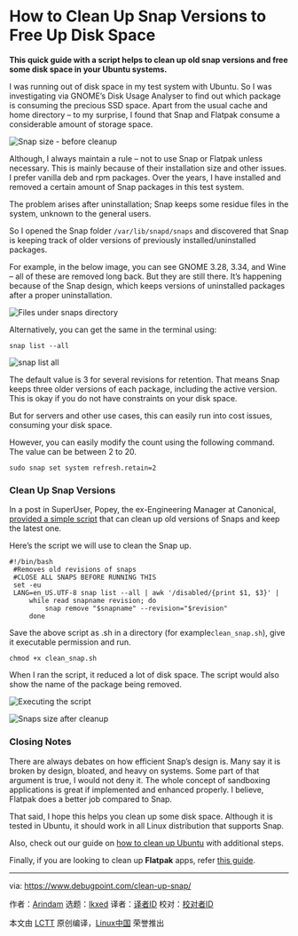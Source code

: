 [#]: subject: "How to Clean Up Snap Versions to Free Up Disk Space"
[#]: via: "https://www.debugpoint.com/clean-up-snap/"
[#]: author: "Arindam https://www.debugpoint.com/author/admin1/"
[#]: collector: "lkxed"
[#]: translator: "geekpi"
[#]: reviewer: " "
[#]: publisher: " "
[#]: url: " "

How to Clean Up Snap Versions to Free Up Disk Space
======

**This quick guide with a script helps to clean up old snap versions and free some disk space in your Ubuntu systems.**

I was running out of disk space in my test system with Ubuntu. So I was investigating via GNOME’s Disk Usage Analyser to find out which package is consuming the precious SSD space. Apart from the usual cache and home directory – to my surprise, I found that Snap and Flatpak consume a considerable amount of storage space.

![Snap size - before cleanup][1]

Although, I always maintain a rule – not to use Snap or Flatpak unless necessary. This is mainly because of their installation size and other issues. I prefer vanilla deb and rpm packages. Over the years, I have installed and removed a certain amount of Snap packages in this test system.

The problem arises after uninstallation; Snap keeps some residue files in the system, unknown to the general users.

So I opened the Snap folder  `/var/lib/snapd/snaps` and discovered that Snap is keeping track of older versions of previously installed/uninstalled packages.

For example, in the below image, you can see GNOME 3.28, 3.34, and Wine – all of these are removed long back. But they are still there. It’s happening because of the Snap design, which keeps versions of uninstalled packages after a proper uninstallation.

![Files under snaps directory][2]

Alternatively, you can get the same in the terminal using:

```
snap list --all
```

![snap list all][3]

The default value is 3 for several revisions for retention. That means Snap keeps three older versions of each package, including the active version. This is okay if you do not have constraints on your disk space.

But for servers and other use cases, this can easily run into cost issues, consuming your disk space.

However, you can easily modify the count using the following command. The value can be between 2 to 20.

```
sudo snap set system refresh.retain=2
```

### Clean Up Snap Versions

In a post in SuperUser, Popey, the ex-Engineering Manager at Canonical, [provided a simple script][4] that can clean up old versions of Snaps and keep the latest one.

Here’s the script we will use to clean the Snap up.

```
#!/bin/bash
 #Removes old revisions of snaps
 #CLOSE ALL SNAPS BEFORE RUNNING THIS
 set -eu
 LANG=en_US.UTF-8 snap list --all | awk '/disabled/{print $1, $3}' |
     while read snapname revision; do
         snap remove "$snapname" --revision="$revision"
     done
```

Save the above script as .sh in a directory (for example`clean_snap.sh`), give it executable permission and run.

```
chmod +x clean_snap.sh
```

When I ran the script, it reduced a lot of disk space. The script would also show the name of the package being removed.

![Executing the script][5]

![Snaps size after cleanup][6]

### Closing Notes

There are always debates on how efficient Snap’s design is. Many say it is broken by design, bloated, and heavy on systems. Some part of that argument is true, I would not deny it. The whole concept of sandboxing applications is great if implemented and enhanced properly. I believe, Flatpak does a better job compared to Snap.

That said, I hope this helps you clean up some disk space. Although it is tested in Ubuntu, it should work in all Linux distribution that supports Snap.

Also, check out our guide on [how to clean up Ubuntu][7] with additional steps.

Finally, if you are looking to clean up **Flatpak** apps, refer [this guide][8].

--------------------------------------------------------------------------------

via: https://www.debugpoint.com/clean-up-snap/

作者：[Arindam][a]
选题：[lkxed][b]
译者：[译者ID](https://github.com/译者ID)
校对：[校对者ID](https://github.com/校对者ID)

本文由 [LCTT](https://github.com/LCTT/TranslateProject) 原创编译，[Linux中国](https://linux.cn/) 荣誉推出

[a]: https://www.debugpoint.com/author/admin1/
[b]: https://github.com/lkxed
[1]: https://www.debugpoint.com/wp-content/uploads/2021/03/Snap-size-before-cleanup.jpg
[2]: https://www.debugpoint.com/wp-content/uploads/2021/03/Files-under-snaps-directory.jpg
[3]: https://www.debugpoint.com/wp-content/uploads/2021/03/snap-list-all.jpg
[4]: https://superuser.com/a/1330590
[5]: https://www.debugpoint.com/wp-content/uploads/2021/03/Executing-the-script.jpg
[6]: https://www.debugpoint.com/wp-content/uploads/2021/03/Snaps-size-after-cleanup.jpg
[7]: https://www.debugpoint.com/2018/07/4-simple-steps-clean-ubuntu-system-linux/
[8]: https://www.debugpoint.com/clean-up-flatpak/
